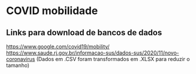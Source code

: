 # COVID mobilidade
 
## Links para download de bancos de dados
https://www.google.com/covid19/mobility/
https://www.saude.rj.gov.br/informacao-sus/dados-sus/2020/11/novo-coronavirus (Dados em .CSV foram transformados em .XLSX para reduzir o tamanho)
